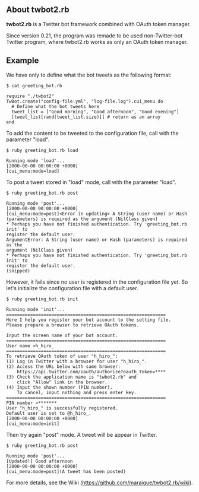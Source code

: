 ## About twbot2.rb

**twbot2.rb** is a Twitter bot framework combined with OAuth token manager.

Since version 0.21, the program was remade to be used non-Twitter-bot Twitter program, where twbot2.rb works as only an OAuth token manager.

## Example

We have only to define what the bot tweets as the following format:

    $ cat greeting_bot.rb
    
    require "./twbot2"
    TwBot.create("config-file.yml", "log-file.log").cui_menu do
      # Define what the bot tweets here
      tweet_list = ["Good morning", "Good afternoon", "Good evening"]
      [tweet_list[rand(tweet_list.size)]] # return as an array
    end

To add the content to be tweeted to the configuration file, call with the parameter "load".

    $ ruby greeting_bot.rb load
    
    Running mode 'load'...
    [2000-00-00 00:00:00 +0000]
    [cui_menu:mode=load]

To post a tweet stored in "load" mode, call with the parameter "load".

    $ ruby greeting_bot.rb post
    
    Running mode 'post'...
    [2000-00-00 00:00:00 +0000]
    [cui_menu:mode=post]<Error in updating> A String (user name) or Hash
    (parameters) is required as the argument (NilClass given)
    * Perhaps you have not finished authentication. Try 'greeting_bot.rb init' to
    register the default user.
    ArgumentError: A String (user name) or Hash (parameters) is required as the
    argument (NilClass given)
    * Perhaps you have not finished authentication. Try 'greeting_bot.rb init' to
    register the default user.
    (snipped)

However, it fails since no user is registered in the configuration file yet. So let's initialize the configuration file with a default user.

    $ ruby greeting_bot.rb init
    
    Running mode 'init'...
    ============================================================
    Here I help you register your bot account to the setting file.
    Please prepare a browser to retrieve OAuth tokens.
    
    Input the screen name of your bot account.
    ============================================================
    User name >h_hiro_
    ============================================================
    To retrieve OAuth token of user "h_hiro_":
    (1) Log in Twitter with a browser for user "h_hiro_".
    (2) Access the URL below with same browser:
        https://api.twitter.com/oauth/authorize?oauth_token=****
    (3) Check the application name is "twbot2.rb" and
        click "Allow" link in the browser.
    (4) Input the shown number (PIN number).
        To cancel, input nothing and press enter key.
    ============================================================
    PIN number >*******
    User "h_hiro_" is successfully registered.
    Default user is set to @h_hiro_.
    [2000-00-00 00:00:00 +0000]
    [cui_menu:mode=init]

Then try again "post" mode. A tweet will be appear in Twitter.

    $ ruby greeting_bot.rb post
    
    Running mode 'post'...
    [Updated!] Good afternoon
    [2000-00-00 00:00:00 +0000]
    [cui_menu:mode=post](A tweet has been posted)

For more details, see the Wiki (https://github.com/maraigue/twbot2.rb/wiki).
